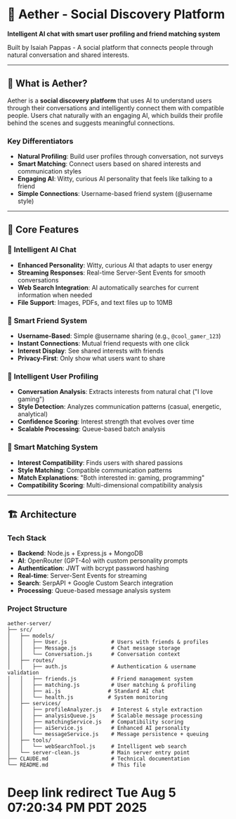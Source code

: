 # 🚀 Aether - Social Discovery Platform

**Intelligent AI chat with smart user profiling and friend matching system**

Built by Isaiah Pappas - A social platform that connects people through natural conversation and shared interests.

---

## 🌟 What is Aether?

Aether is a **social discovery platform** that uses AI to understand users through their conversations and intelligently connect them with compatible people. Users chat naturally with an engaging AI, which builds their profile behind the scenes and suggests meaningful connections.

### Key Differentiators
- **Natural Profiling**: Build user profiles through conversation, not surveys
- **Smart Matching**: Connect users based on shared interests and communication styles  
- **Engaging AI**: Witty, curious AI personality that feels like talking to a friend
- **Simple Connections**: Username-based friend system (@username style)

---

## 🎯 Core Features

### 🤖 **Intelligent AI Chat**
- **Enhanced Personality**: Witty, curious AI that adapts to user energy
- **Streaming Responses**: Real-time Server-Sent Events for smooth conversations
- **Web Search Integration**: AI automatically searches for current information when needed
- **File Support**: Images, PDFs, and text files up to 10MB

### 👥 **Smart Friend System** 
- **Username-Based**: Simple @username sharing (e.g., `@cool_gamer_123`)
- **Instant Connections**: Mutual friend requests with one click
- **Interest Display**: See shared interests with friends
- **Privacy-First**: Only show what users want to share

### 🧠 **Intelligent User Profiling**
- **Conversation Analysis**: Extracts interests from natural chat ("I love gaming")
- **Style Detection**: Analyzes communication patterns (casual, energetic, analytical)
- **Confidence Scoring**: Interest strength that evolves over time
- **Scalable Processing**: Queue-based batch analysis

### 🎯 **Smart Matching System**
- **Interest Compatibility**: Finds users with shared passions
- **Style Matching**: Compatible communication patterns
- **Match Explanations**: "Both interested in: gaming, programming"
- **Compatibility Scoring**: Multi-dimensional compatibility analysis

---

## 🏗️ Architecture

### **Tech Stack**
- **Backend**: Node.js + Express.js + MongoDB
- **AI**: OpenRouter (GPT-4o) with custom personality prompts
- **Authentication**: JWT with bcrypt password hashing
- **Real-time**: Server-Sent Events for streaming
- **Search**: SerpAPI + Google Custom Search integration
- **Processing**: Queue-based message analysis system

### **Project Structure**
```
aether-server/
├── src/
│   ├── models/
│   │   ├── User.js              # Users with friends & profiles
│   │   ├── Message.js           # Chat message storage
│   │   └── Conversation.js      # Conversation context
│   ├── routes/
│   │   ├── auth.js              # Authentication & username validation
│   │   ├── friends.js           # Friend management system
│   │   ├── matching.js          # User matching & profiling
│   │   ├── ai.js               # Standard AI chat
│   │   └── health.js           # System monitoring
│   ├── services/
│   │   ├── profileAnalyzer.js   # Interest & style extraction
│   │   ├── analysisQueue.js     # Scalable message processing
│   │   ├── matchingService.js   # Compatibility scoring
│   │   ├── aiService.js         # Enhanced AI personality
│   │   └── messageService.js    # Message persistence + queuing
│   ├── tools/
│   │   └── webSearchTool.js     # Intelligent web search
│   └── server-clean.js          # Main server entry point
├── CLAUDE.md                    # Technical documentation
└── README.md                    # This file
```

# Deep link redirect Tue Aug  5 07:20:34 PM PDT 2025

